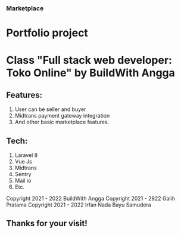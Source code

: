### Marketplace
# Portfolio project
# Class "Full stack web developer: Toko Online" by BuildWith Angga

## Features:
1. User can be seller and buyer
2. Midtrans payment gateway integration
3. And other basic marketplace features.

## Tech:
1. Laravel 8
2. Vue Js
3. Midtrans
4. Sentry
5. Mail io
6. Etc.

Copyright 2021 - 2022 BuildWith Angga
Copyright 2021 - 2922 Galih Pratama
Copyright 2021 - 2022 Irfan Nada Bayu Samudera

## Thanks for your visit!
